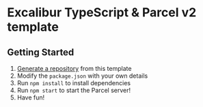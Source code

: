# Excalibur TypeScript & Parcel v2 template

## Getting Started

1. [Generate a repository](https://github.com/excaliburjs/template-ts-parcel-v2/generate) from this template
2. Modify the `package.json` with your own details
3. Run `npm install` to install dependencies
4. Run `npm start` to start the Parcel server!
5. Have fun!
